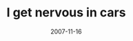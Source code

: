 ---
layout: base.njk
title : 'I get nervous in cars' 
view_title : 'I get nervous in cars' 
year : '2007' 
date : '2007-11-16' 
img_file : '/drawing/igetnervousincars.png' 
html_file : 'igetnervousincars' 
next_html : 'excusemesirwouldyoumindtellingmewhattimeitis.html' 
year_order : '261' 
permalink : "title/{{html_file}}.html"
---